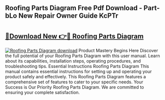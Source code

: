## Roofing Parts Diagram Free Pdf Download - Part-bLo New Repair Owner Guide KcPTr

# <h2><a href="http://dfjjia.blite.top/?on=Roofing+Parts+Diagram">🔗Download New 👉🔴 Roofing Parts Diagram</a></h2>

[![Roofing Parts Diagram download](https://i.imgur.com/lujVjoI.png)](http://dfjjia.blite.top/?on=Roofing+Parts+Diagram)
Product Mastery Begins Here Discover the full potential of your Roofing Parts Diagram with this user manual. Learn about its capabilities, installation steps, operating procedures, and troubleshooting tips. Essential Instructions Roofing Parts Diagram This manual contains essential instructions for setting up and operating your product safely and effectively. This Roofing Parts Diagram features a comprehensive set of features to cater to your specific needs. Your Success is Our Priority Roofing Parts Diagram. We are committed to ensuring your complete satisfaction.
